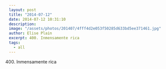 ```yaml
---
layout: post
title: "2014-07-12"
date: 2014-07-12 10:31:10
description: 
image: "/assets/photos/201407/4fff4d2e053f50285d633bd5ee371461.jpg"
author: Elise Plain
excerpt: 400. Inmensamente rica
tags: 
  - all
---
```


400. Inmensamente rica
<p></p>
